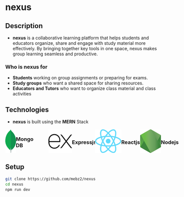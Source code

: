 # nexus

## Description

- **nexus** is a collaborative learning platform that helps students and educators organize, share and engage with study material more effectively. By bringing together key tools in one space, nexus makes group learning seamless and productive.

### Who is **nexus** for
- **Students** working on group assignments or preparing for exams.
- **Study groups** who want a shared space for sharing resources.
- **Educators and Tutors** who want to organize class material and class activities

## Technologies
- **nexus** is built using the **MERN** Stack


<div style="display:flex; gap: 60px; justify-content: center;">
    <div style="display: flex; align-items:center; flex-direction: row;">
        <img src="assets/mongo.png" width="50" height="75" >
        <h3>Mongo DB<h3>
    </div>
    <div style="display: flex; align-items:center; flex-direction: row;">
        <img src="assets/express.png" width="75" height="75" >
        <h3>Expressjs<h3>
    </div>
    <div style="display: flex; align-items:center; flex-direction: row;">
      <img src="assets/react.png" width="85" height="75" >
      <h3>Reactjs<h3>
    </div>
    <div style="display: flex; align-items:center; flex-direction: row;">
      <img src="assets/node.png" width="75" height="75" >
      <h3>Nodejs<h3>
    </div>
</div>

## Setup

```bash
git clone https://github.com/mebz2/nexus
cd nexus
npm run dev
```
